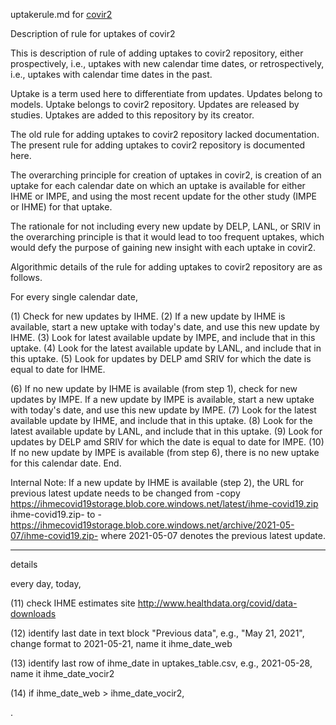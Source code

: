 uptakerule.md for [covir2](https://github.com/pourmalek/covir2)

Description of rule for uptakes of covir2

This is description of rule of adding uptakes to covir2 repository, either prospectively, i.e., uptakes with new calendar time dates, or retrospectively, i.e., uptakes with calendar time dates in the past.

Uptake is a term used here to differentiate from updates. Updates belong to models. Uptake belongs to covir2 repository. Updates are released by studies. Uptakes are added to this repository by its creator.

The old rule for adding uptakes to covir2 repository lacked documentation. The present rule for adding uptakes to covir2 repository is documented here.

The overarching principle for creation of uptakes in covir2, is creation of an uptake for each calendar date on which an uptake is available for either IHME or IMPE, and using the most recent update for the other study (IMPE or IHME) for that uptake.

The rationale for not including every new update by DELP, LANL, or SRIV in the overarching principle is that it would lead to too frequent uptakes, which would defy the purpose of gaining new insight with each uptake in covir2.

Algorithmic details of the rule for adding uptakes to covir2 repository are as follows.

For every single calendar date,

(1) Check for new updates by IHME. (2) If a new update by IHME is available, start a new uptake with today's date, and use this new update by IHME. (3) Look for latest available update by IMPE, and include that in this uptake. (4) Look for the latest available update by LANL, and include that in this uptake. (5) Look for updates by DELP amd SRIV for which the date is equal to date for IHME.

(6) If no new update by IHME is available (from step 1), check for new updates by IMPE. If a new update by IMPE is available, start a new uptake with today's date, and use this new update by IMPE. (7) Look for the latest available update by IHME, and include that in this uptake. (8) Look for the latest available update by LANL, and include that in this uptake. (9) Look for updates by DELP amd SRIV for which the date is equal to date for IMPE. (10) If no new update by IMPE is available (from step 6), there is no new uptake for this calendar date. End.

Internal Note: If a new update by IHME is available (step 2), the URL for previous latest update needs to be changed from -copy https://ihmecovid19storage.blob.core.windows.net/latest/ihme-covid19.zip ihme-covid19.zip- to -https://ihmecovid19storage.blob.core.windows.net/archive/2021-05-07/ihme-covid19.zip- where 2021-05-07 denotes the previous latest update.


*****

details

every day, today,

(11) check IHME estimates site http://www.healthdata.org/covid/data-downloads

(12) identify last date in text block "Previous data", e.g., "May 21, 2021", change format to 2021-05-21, name it ihme_date_web

(13) identify last row of ihme_date in uptakes_table.csv, e.g., 2021-05-28, name it ihme_date_vocir2

(14) if ihme_date_web > ihme_date_vocir2, 


















.
